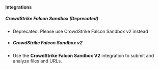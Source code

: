 
#### Integrations
##### CrowdStrike Falcon Sandbox (Deprecated)
- Deprecated. Please use CrowdStrike Falcon Sandbox v2 instead
- ##### CrowdStrike Falcon Sandbox v2
- Use the **CrowdStrike Falcon Sandbox V2** integration to submit and analyze files and URLs.
